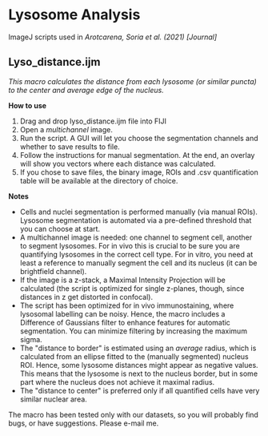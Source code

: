 # Lysosome Analysis
ImageJ scripts used in *Arotcarena, Soria et al. (2021) [Journal]*

## Lyso_distance.ijm
*This macro calculates the distance from each lysosome (or similar puncta) to the center and average edge of the nucleus.*

**How to use**
1. Drag and drop lyso_distance.ijm file into FIJI
2. Open a *multichannel* image.
3. Run the script. A GUI will let you choose the segmentation channels and whether to save results to file.
4. Follow the instructions for manual segmentation. At the end, an overlay will show you vectors where each distance was calculated.
5. If you chose to save files, the binary image, ROIs and .csv quantification table will be available at the directory of choice.

**Notes**
- Cells and nuclei segmentation is performed manually (via manual ROIs). Lysosome segmentation is automated via a pre-defined threshold that you can choose at start.
- A multichannel image is needed: one channel to segment cell, another to segment lysosomes. For in vivo this is crucial to be sure you are quantifying lysosomes in the correct cell type. For in vitro, you need at least a reference to manually segment the cell and its nucleus (it can be brightfield channel).
- If the image is a z-stack, a Maximal Intensity Projection will be calculated (the script is optimized for single z-planes, though, since distances in z get distorted in confocal).
- The script has been optimized for in vivo immunostaining, where lysosomal labelling can be noisy. Hence, the macro includes a Difference of Gaussians filter to enhance features for automatic segmentation. You can minimize filtering by increasing the maximum sigma. 
- The "distance to border" is estimated using an *average* radius, which is calculated from an ellipse fitted to the (manually segmented) nucleus ROI. Hence, some lysosome distances might appear as negative values. This means that the lysosome is next to the nucleus border, but in some part where the nucleus does not achieve it maximal radius.
- The "distance to center" is preferred only if all quantified cells have very similar nuclear area.


The macro has been tested only with our datasets, so you will probably find bugs, or have suggestions. Please e-mail me.
